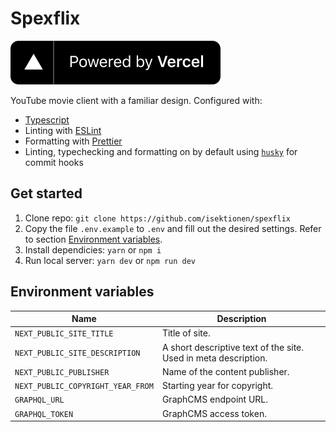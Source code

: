 # Spexflix

[![Powered by Vercel](./public/powered-by-vercel.svg)](https://vercel.com/?utm_source=isektionen&utm_campaign=oss)

YouTube movie client with a familiar design. Configured with:

- [Typescript](https://www.typescriptlang.org/)
- Linting with [ESLint](https://eslint.org/)
- Formatting with [Prettier](https://prettier.io/)
- Linting, typechecking and formatting on by default using [`husky`](https://github.com/typicode/husky) for commit hooks

## Get started

1. Clone repo: `git clone https://github.com/isektionen/spexflix`
2. Copy the file `.env.example` to `.env` and fill out the desired settings. Refer to section [Environment variables](#-environment-variables).
3. Install dependicies: `yarn` or `npm i`
4. Run local server: `yarn dev` or `npm run dev`

## Environment variables

| Name                              | Description                                                     |
| --------------------------------- | --------------------------------------------------------------- |
| `NEXT_PUBLIC_SITE_TITLE`          | Title of site.                                                  |
| `NEXT_PUBLIC_SITE_DESCRIPTION`    | A short descriptive text of the site. Used in meta description. |
| `NEXT_PUBLIC_PUBLISHER`           | Name of the content publisher.                                  |
| `NEXT_PUBLIC_COPYRIGHT_YEAR_FROM` | Starting year for copyright.                                    |
| `GRAPHQL_URL`                     | GraphCMS endpoint URL.                                          |
| `GRAPHQL_TOKEN`                   | GraphCMS access token.                                          |
